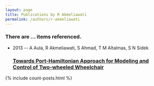 ```yaml
---
layout: page
title: Publications by R Akmeliawati
permalink: /authors/r-akmeliawati
---
```


<h3 id="number-posts">There are ... items referenced.</h3>
<ul class="post-list">
<li><span class='post-meta'>2013 -- A Aula, R Akmeliawati, S Ahmad, T M Altalmas, S N Sidek</span><h3><a class='post-link' href="{{ site.baseurl }}/towards-port-hamiltonian-approach-for-modeling-and-control-of-two-wheeled-wheelchair">Towards Port-Hamiltonian Approach for Modeling and Control of Two-wheeled Wheelchair</a></h3></li>

</ul>
{% include count-posts.html %}
